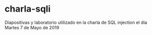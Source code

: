 # charla-sqli
Diapositivas y laboratorio utilizado en la charla de SQL injection el día Martes 7 de Mayo de 2019
